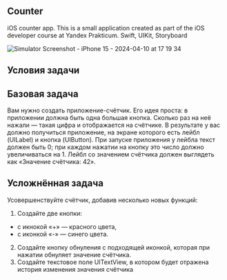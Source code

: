 ## Counter
iOS counter app. This is a small application created as part of the iOS developer course at Yandex Prakticum. Swift, UIKit, Storyboard

![Simulator Screenshot - iPhone 15 - 2024-04-10 at 17 19 34](https://github.com/xcode73/Counter/assets/11060275/ba32d594-0f00-461c-9f5a-de571cf002c5)

## Условия задачи

## Базовая задача

Вам нужно создать приложение-счётчик. Его идея проста: в приложении должна быть одна большая кнопка. Сколько раз на неё нажали — такая цифра и отображается на счётчике.
В результате у вас должно получиться приложение, на экране которого есть лейбл (UILabel) и кнопка (UIButton). При запуске приложения у лейбла текст должен быть 0; при каждом нажатии на кнопку это число должно увеличиваться на 1. Лейбл со значением счётчика должен выглядеть как «Значение счётчика: 42».

## Усложнённая задача
Усовершенствуйте счётчик, добавив несколько новых функций:
1. Создайте две кнопки:
* с икнокой «+» — красного цвета,
* с иконкой «-» — синего цвета.
2. Создайте кнопку обнуления с подходящей иконкой, которая при нажатии обнуляет значение счётчика.
3. Создайте текстовое поле UITextView, в котором будет отражена история изменения значения счётчика
